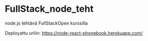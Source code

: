 # FullStack_node_teht
node.js tehtävä FullStackOpen kurssilla

Deployattu urliin:
https://node-react-phonebook.herokuapp.com/
